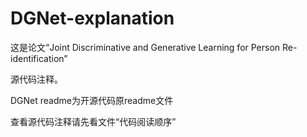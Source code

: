 # DGNet-explanation

这是论文“Joint Discriminative and Generative Learning for Person Re-identification”

源代码注释。

DGNet readme为开源代码原readme文件

查看源代码注释请先看文件“代码阅读顺序”
